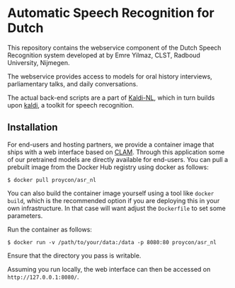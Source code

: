 # Automatic Speech Recognition for Dutch

This repository contains the webservice component of the Dutch Speech Recognition system developed at by Emre Yilmaz,
CLST, Radboud University, Nijmegen.

The webservice provides access to models for oral history interviews, parliamentary talks, and daily conversations.

The actual back-end scripts are a part of [Kaldi-NL](https://github.com/opensource-spraakherkenning-nl/Kaldi_NL), which
in turn builds upon [kaldi](http://kaldi-asr.org/), a toolkit for speech recognition.

## Installation

For end-users and hosting partners, we provide a container image that ships with a web interface based on
[CLAM](https://proycon.github.io/clam/). Through this application some of our pretrained models are directly available
for end-users. You can pull a prebuilt image from the Docker Hub registry using docker as follows:

```
$ docker pull proycon/asr_nl
```

You can also build the container image yourself using a tool like ``docker build``, which is the recommended option if
you are deploying this in your own infrastructure. In that case will want adjust the ``Dockerfile`` to set some
parameters.

Run the container as follows:

```
$ docker run -v /path/to/your/data:/data -p 8080:80 proycon/asr_nl
```
Ensure that the directory you pass is writable.

Assuming you run locally, the web interface can then be accessed on ``http://127.0.0.1:8080/``.


